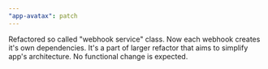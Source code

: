 ```yaml
---
"app-avatax": patch
---
```


Refactored so called "webhook service" class. Now each webhook creates it's own dependencies. It's a part of larger refactor that aims to simplify app's architecture. No functional change is expected.
